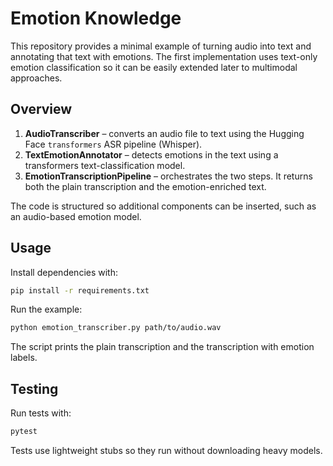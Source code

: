 # Emotion Knowledge

This repository provides a minimal example of turning audio into text
and annotating that text with emotions. The first implementation uses
text-only emotion classification so it can be easily extended later to
multimodal approaches.

## Overview

1. **AudioTranscriber** – converts an audio file to text using the
   Hugging Face `transformers` ASR pipeline (Whisper).
2. **TextEmotionAnnotator** – detects emotions in the text using a
   transformers text-classification model.
3. **EmotionTranscriptionPipeline** – orchestrates the two steps. It
   returns both the plain transcription and the emotion-enriched text.

The code is structured so additional components can be inserted, such as
an audio-based emotion model.

## Usage

Install dependencies with:

```bash
pip install -r requirements.txt
```

Run the example:

```bash
python emotion_transcriber.py path/to/audio.wav
```

The script prints the plain transcription and the transcription with
emotion labels.

## Testing

Run tests with:

```bash
pytest
```

Tests use lightweight stubs so they run without downloading heavy
models.
